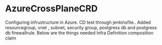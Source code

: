 # AzureCrossPlaneCRD
Configuring infrustructure in Azure.
CD test through jenkinsfile..
Added resourcegroup, 
vnet , subnet, security group, postgress db and postgress db firewallrule.
Below are the things needed 
Infra Definition
composition
claim



